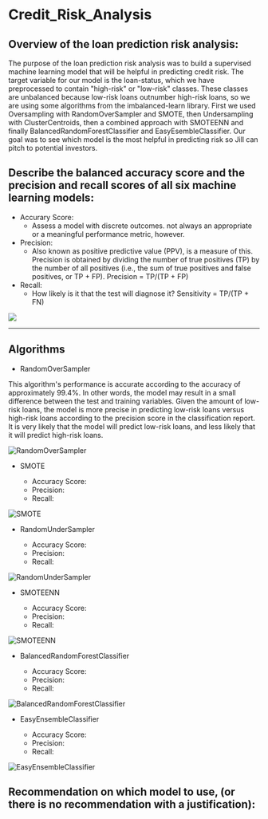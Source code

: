 # Credit_Risk_Analysis

## Overview of the loan prediction risk analysis:

  The purpose of the loan prediction risk analysis was to build a supervised machine learning model that will be helpful in predicting credit risk. The target variable for our model is the loan-status, which we have preprocessed to contain "high-risk" or "low-risk" classes. These classes are unbalanced because low-risk loans outnumber high-risk loans, so we are using some algorithms from the imbalanced-learn library. First we used Oversampling with RandomOverSampler and SMOTE, then Undersampling with ClusterCentroids, then a combined approach with SMOTEENN and finally BalancedRandomForestClassifier and EasyEsembleClassifier. Our goal was to see which model is the most helpful in predicting risk so Jill can pitch to potential investors.

## Describe the balanced accuracy score and the precision and recall scores of all six machine learning models:

- Accurary Score: 
  - Assess a model with discrete outcomes. not always an appropriate or a meaningful performance metric, however.
- Precision: 
  - Also known as positive predictive value (PPV), is a measure of this. Precision is obtained by dividing the number of true positives (TP) by the number of all positives (i.e., the sum of true positives and false positives, or TP + FP). Precision = TP/(TP + FP)
- Recall: 
  - How likely is it that the test will diagnose it? Sensitivity = TP/(TP + FN)

![](https://github.com/jmalauss/Credit_Risk_Analysis/blob/main/Resources/Binary_Outcomes_Table.png)

_______________________________________________________________________________________________________________________________________________________________________
## Algorithms

- RandomOverSampler

This algorithm's performance is accurate according to the accuracy of approximately 99.4%. In other words, the model may result in a small difference between the test and training variables. Given the amount of low-risk loans, the model is more precise in predicting low-risk loans versus high-risk loans according to the precision score in the classification report. It is very likely that the model will predict low-risk loans, and less likely that it will predict high-risk loans.

![RandomOverSampler](https://github.com/jmalauss/Credit_Risk_Analysis/blob/main/Resources/RandomOverSampler.png)

- SMOTE

  - Accuracy Score: 
  - Precision: 
  - Recall: 

![SMOTE](https://github.com/jmalauss/Credit_Risk_Analysis/blob/main/Resources/SMOTE.png)

- RandomUnderSampler 

  - Accuracy Score: 
  - Precision: 
  - Recall: 

![RandomUnderSampler](https://github.com/jmalauss/Credit_Risk_Analysis/blob/main/Resources/RandomUnderSampler.png)

- SMOTEENN 

  - Accuracy Score: 
  - Precision: 
  - Recall: 

![SMOTEENN](https://github.com/jmalauss/Credit_Risk_Analysis/blob/main/Resources/SMOTEENN.png)

- BalancedRandomForestClassifier

  - Accuracy Score: 
  - Precision: 
  - Recall: 

![BalancedRandomForestClassifier](https://github.com/jmalauss/Credit_Risk_Analysis/blob/main/Resources/BalancedRandomForestClassifier.png)

- EasyEnsembleClassifier 


  - Accuracy Score: 
  - Precision: 
  - Recall: 

![EasyEnsembleClassifier](https://github.com/jmalauss/Credit_Risk_Analysis/blob/main/Resources/EasyEnsembleClassifier.png)

## Recommendation on which model to use, (or there is no recommendation with a justification):
